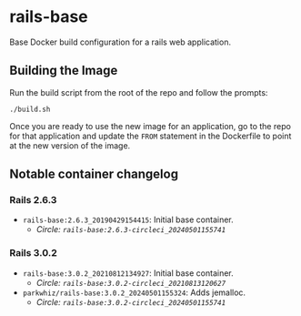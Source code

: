 # rails-base
Base Docker build configuration for a rails web application.

## Building the Image

Run the build script from the root of the repo and follow the prompts:
```
./build.sh
```

Once you are ready to use the new image for an application, go to the repo for that application and update the `FROM` statement in the Dockerfile to point at the new version of the image.

## Notable container changelog

### Rails 2.6.3

* `rails-base:2.6.3_20190429154415`: Initial base container.
  * _Circle: `rails-base:2.6.3-circleci_20240501155741`_

### Rails 3.0.2

* `rails-base:3.0.2_20210812134927`: Initial base container.
  * _Circle: `rails-base:3.0.2-circleci_20210813120627`_
* `parkwhiz/rails-base:3.0.2_20240501155324`: Adds jemalloc.
  * _Circle: `rails-base:3.0.2-circleci_20240501155741`_
